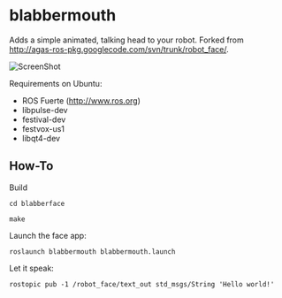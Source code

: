 blabbermouth
============

Adds a simple animated, talking head to your robot. Forked from http://agas-ros-pkg.googlecode.com/svn/trunk/robot_face/.

![ScreenShot](https://raw.github.com/dgossow/blabbermouth/master/doc/screenshot.png)

Requirements on Ubuntu: 
- ROS Fuerte (http://www.ros.org)
- libpulse-dev
- festival-dev
- festvox-us1
- libqt4-dev

How-To
------

Build

`cd blabberface`

`make`

Launch the face app:

`roslaunch blabbermouth blabbermouth.launch`

Let it speak:

`rostopic pub -1 /robot_face/text_out std_msgs/String 'Hello world!'`
